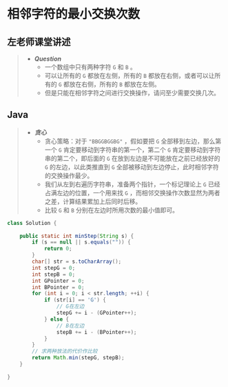 # 相邻字符的最小交换次数

## 左老师课堂讲述

> - ***Question***
>   - 一个数组中只有两种字符 `G` 和 `B` 。
>   - 可以让所有的 `G` 都放在左侧，所有的 `B` 都放在右侧，或者可以让所有的 `G` 都放在右侧，所有的 `B` 都放在左侧。
>   - 但是只能在相邻字符之间进行交换操作，请问至少需要交换几次。

## Java

> - ***贪心***
>   - 贪心策略：对于 `"BBGGBGGBG"` ，假如要把 `G` 全部移到左边，那么第一个 `G` 肯定要移动到字符串的第一个，第二个 `G` 肯定要移动到字符串的第二个，即后面的 `G` 在放到左边是不可能放在之前已经放好的 `G` 的左边，以此类推直到 `G` 全部被移动到左边停止，此时相邻字符的交换操作最少。
>   - 我们从左到右遍历字符串，准备两个指针，一个标记理论上 `G` 已经占满左边的位置，一个用来找 `G` ，而相邻交换操作次数显然为两者之差，计算结果累加上后同时后移。
>   - 比较 `G` 和 `B` 分别在左边时所用次数的最小值即可。

```java
class Solution {
    
    public static int minStep(String s) {
        if (s == null || s.equals("")) {
            return 0;
        }
        char[] str = s.toCharArray();
        int stepG = 0;
        int stepB = 0;
        int GPointer = 0;
        int BPointer = 0;
        for (int i = 0; i < str.length; ++i) {
            if (str[i] == 'G') {
                // G在左边
                stepG += i - (GPointer++);
            } else {
                // B在左边
                stepB += i - (BPointer++);
            }
        }
        // 求两种放法的代价作比较
        return Math.min(stepG, stepB);
    }
    
}
```
